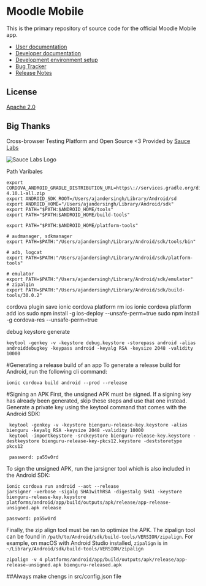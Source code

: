 Moodle Mobile
=================

This is the primary repository of source code for the official Moodle Mobile app.

* [User documentation](http://docs.moodle.org/en/Moodle_Mobile)
* [Developer documentation](http://docs.moodle.org/dev/Moodle_Mobile)
* [Development environment setup](http://docs.moodle.org/dev/Setting_up_your_development_environment_for_Moodle_Mobile_2)
* [Bug Tracker](https://tracker.moodle.org/browse/MOBILE)
* [Release Notes](http://docs.moodle.org/dev/Moodle_Mobile_Release_Notes)

License
-------

[Apache 2.0](http://www.apache.org/licenses/LICENSE-2.0)

Big Thanks
-----------

Cross-browser Testing Platform and Open Source <3 Provided by [Sauce Labs](https://saucelabs.com)

![Sauce Labs Logo](https://user-images.githubusercontent.com/557037/43443976-d88d5a78-94a2-11e8-8915-9f06521423dd.png)

Path Varibales

```
export CORDOVA_ANDROID_GRADLE_DISTRIBUTION_URL=https\://services.gradle.org/distributions/gradle-4.10.1-all.zip
export ANDROID_SDK_ROOT=/Users/ajandersingh/Library/Android/sd
export ANDROID_HOME="/Users/ajandersingh/Library/Android/sdk"
export PATH="$PATH:$ANDROID_HOME/tools"
export PATH="$PATH:$ANDROID_HOME/build-tools"

export PATH="$PATH:$ANDROID_HOME/platform-tools"

# avdmanager, sdkmanager
export PATH=$PATH:"/Users/ajandersingh/Library/Android/sdk/tools/bin"

# adb, logcat
export PATH=$PATH:"/Users/ajandersingh/Library/Android/sdk/platform-tools"

# emulator
export PATH=$PATH:"/Users/ajandersingh/Library/Android/sdk/emulator"
# zipalgin
export PATH=$PATH:"/Users/ajandersingh/Library/Android/sdk/build-tools/30.0.2"
```

cordova plugin save
ionic cordova platform rm ios
ionic cordova platform add ios
sudo npm install -g ios-deploy --unsafe-perm=true
sudo npm install -g cordova-res --unsafe-perm=true

debug keystore generate
```
keytool -genkey -v -keystore debug.keystore -storepass android -alias androiddebugkey -keypass android -keyalg RSA -keysize 2048 -validity 10000
```

#Generating a release build of an app
To generate a release build for Android, run the following cli command:

```
ionic cordova build android --prod --release
```

#Signing an APK
First, the unsigned APK must be signed. If a signing key has already been generated, skip these steps and use that one instead. Generate a private key using the keytool command that comes with the Android SDK:

```
 keytool -genkey -v -keystore bienguru-release-key.keystore -alias bienguru -keyalg RSA -keysize 2048 -validity 10000
 keytool -importkeystore -srckeystore bienguru-release-key.keystore -destkeystore bienguru-release-key-pkcs12.keystore -deststoretype pkcs12

 password: pa55w0rd
 ```

To sign the unsigned APK, run the jarsigner tool which is also included in the Android SDK:
```
ionic cordova run android --aot --release
jarsigner -verbose -sigalg SHA1withRSA -digestalg SHA1 -keystore bienguru-release-key.keystore platforms/android/app/build/outputs/apk/release/app-release-unsigned.apk release

password: pa55w0rd
```

Finally, the zip align tool must be ran to optimize the APK. The zipalign tool can be found in ```/path/to/Android/sdk/build-tools/VERSION/zipalign```. For example, on macOS with Android Studio installed, ```zipalign``` is in ```~/Library/Android/sdk/build-tools/VERSION/zipalign```

```
zipalign -v 4 platforms/android/app/build/outputs/apk/release/app-release-unsigned.apk bienguru-released.apk
```


 ##Always make chengs in  src/config.json file